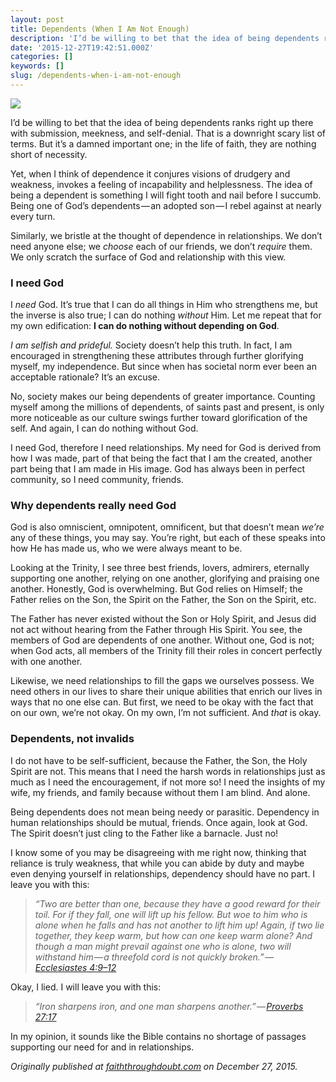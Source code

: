 ```yaml
---
layout: post
title: Dependents (When I Am Not Enough)
description: 'I’d be willing to bet that the idea of being dependents ranks right up there with submission, meekness, and self-denial.'
date: '2015-12-27T19:42:51.000Z'
categories: []
keywords: []
slug: /dependents-when-i-am-not-enough
---
```


![](..\images\snow-mountain-forest-trees-snow.jpg)

I’d be willing to bet that the idea of being dependents ranks right up there with submission, meekness, and self-denial. That is a downright scary list of terms. But it’s a damned important one; in the life of faith, they are nothing short of necessity.<!--more-->

Yet, when I think of dependence it conjures visions of drudgery and weakness, invokes a feeling of incapability and helplessness. The idea of being a dependent is something I will fight tooth and nail before I succumb. Being one of God’s dependents _—_ an adopted son _—_ I rebel against at nearly every turn.

Similarly, we bristle at the thought of dependence in relationships. We don’t need anyone else; we _choose_ each of our friends, we don’t _require_ them. We only scratch the surface of God and relationship with this view.

### I need God

I _need_ God. It’s true that I can do all things in Him who strengthens me, but the inverse is also true; I can do nothing _without_ Him. Let me repeat that for my own edification: **I can do nothing without depending on God**.

_I am selfish and prideful._ Society doesn’t help this truth. In fact, I am encouraged in strengthening these attributes through further glorifying myself, my independence. But since when has societal norm ever been an acceptable rationale? It’s an excuse.

No, society makes our being dependents of greater importance. Counting myself among the millions of dependents, of saints past and present, is only more noticeable as our culture swings further toward glorification of the self. And again, I can do nothing without God.

I need God, therefore I need relationships. My need for God is derived from how I was made, part of that being the fact that I am the created, another part being that I am made in His image. God has always been in perfect community, so I need community, friends.

### Why dependents really need God

God is also omniscient, omnipotent, omnificent, but that doesn’t mean _we’re_ any of these things, you may say. You’re right, but each of these speaks into how He has made us, who we were always meant to be.

Looking at the Trinity, I see three best friends, lovers, admirers, eternally supporting one another, relying on one another, glorifying and praising one another. Honestly, God is overwhelming. But God relies on Himself; the Father relies on the Son, the Spirit on the Father, the Son on the Spirit, etc.

The Father has never existed without the Son or Holy Spirit, and Jesus did not act without hearing from the Father through His Spirit. You see, the members of God are dependents of one another. Without one, God is not; when God acts, all members of the Trinity fill their roles in concert perfectly with one another.

Likewise, we need relationships to fill the gaps we ourselves possess. We need others in our lives to share their unique abilities that enrich our lives in ways that no one else can. But first, we need to be okay with the fact that on our own, we’re not okay. On my own, I’m not sufficient. And _that_ is okay.

### Dependents, not invalids

I do not have to be self-sufficient, because the Father, the Son, the Holy Spirit are not. This means that I need the harsh words in relationships just as much as I need the encouragement, if not more so! I need the insights of my wife, my friends, and family because without them I am blind. And alone.

Being dependents does not mean being needy or parasitic. Dependency in human relationships should be mutual, friends. Once again, look at God. The Spirit doesn’t just cling to the Father like a barnacle. Just no!

I know some of you may be disagreeing with me right now, thinking that reliance is truly weakness, that while you can abide by duty and maybe even denying yourself in relationships, dependency should have no part. I leave you with this:

> _“Two are better than one, because they have a good reward for their toil. For if they fall, one will lift up his fellow. But woe to him who is alone when he falls and has not another to lift him up! Again, if two lie together, they keep warm, but how can one keep warm alone? And though a man might prevail against one who is alone, two will withstand him — a threefold cord is not quickly broken.” —_ [_Ecclesiastes 4:9–12_](https://www.biblegateway.com/passage/?search=Ecclesiastes+4%3A9-12&version=ESV)

Okay, I lied. I will leave you with this:

> _“Iron sharpens iron, and one man sharpens another.” —_ [_Proverbs 27:17_](https://www.biblegateway.com/passage/?search=Proverbs+27%3A17&version=ESV)

In my opinion, it sounds like the Bible contains no shortage of passages supporting our need for and in relationships.

_Originally published at_ [_faiththroughdoubt.com_](http://faiththroughdoubt.com/dependents/) _on December 27, 2015._